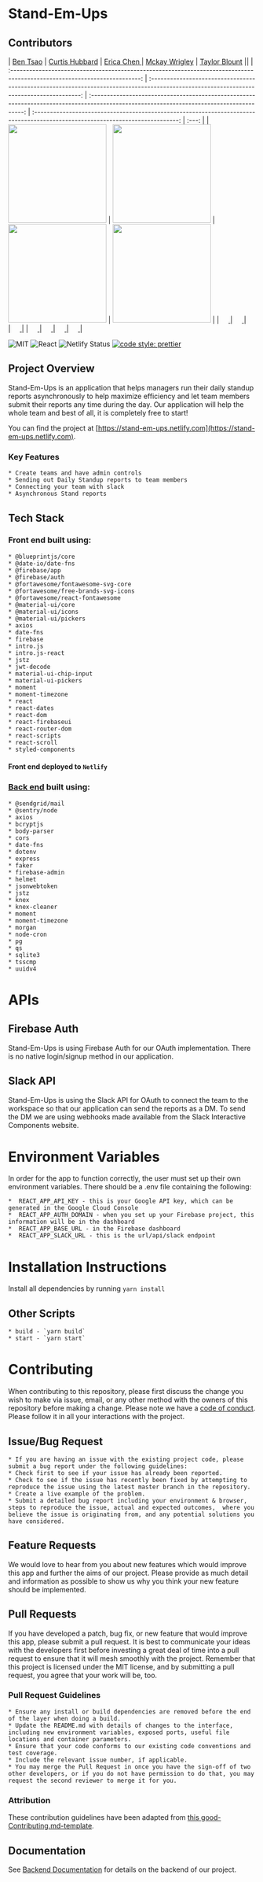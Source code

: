 # Stand-Em-Ups
## Contributors

|                                         [Ben Tsao](https://github.com/cbtsao47)                                         |                                              [Curtis Hubbard](https://github.com/chubbard022)                                               |                                           [Erica Chen ](https://github.com/erica-y-chen)                                            |                                       [Mckay Wrigley](https://github.com/mckaywrigley45)                                        |  [Taylor Blount](hhttps://github.com/thirdeyeclub)     ||
| :-----------------------------------------------------------------------------------------------------------------------: | :--------------------------------------------------------------------------------------------------------------------------------------: | :---------------------------------------------------------------------------------------------------------------------------------------: | :----------------------------------------------------------------------------------------------------------------------------: | :---: |
|  [<img src="https://avatars0.githubusercontent.com/u/46381469?s=400&v=4" width = "200" />](https://github.com/cbtsao47)  |          [<img src="https://avatars3.githubusercontent.com/u/45574365?s=400&v=4" width = "200" />](https://github.com/chubbard022)          |              [<img src="https://avatars0.githubusercontent.com/u/42783498?s=400&v=4" width = "200" />](https://github.com/)               |  [<img src="https://avatars3.githubusercontent.com/u/23500510?s=400&v=4" width = "200" />](https://github.com/erica-y-chen)  |
|                  [<img src="https://github.com/favicon.ico" width="15"> ](https://github.com/mckaywrigley45)                   |                          [<img src="https://github.com/favicon.ico" width="15"> ](https://github.com/AAsriyan)                           |                        [<img src="https://github.com/favicon.ico" width="15"> ](https://github.com/mikaelacurrier)                        |                   [<img src="https://github.com/favicon.ico" width="15"> ](https://github.com/shaunmcarmody)                   |
| [ <img src="https://static.licdn.com/sc/h/al2o9zrvru7aqj8e1x2rzsrca" width="15"> ](https://www.linkedin.com/in/erinkoen/) | [ <img src="https://static.licdn.com/sc/h/al2o9zrvru7aqj8e1x2rzsrca" width="15"> ](https://www.linkedin.com/in/arshak-asriyan-097012a0/) | [ <img src="https://static.licdn.com/sc/h/al2o9zrvru7aqj8e1x2rzsrca" width="15"> ](https://www.linkedin.com/in/mikaela-currier-473a2b179) | [ <img src="https://static.licdn.com/sc/h/al2o9zrvru7aqj8e1x2rzsrca" width="15"> ](https://www.linkedin.com/in/shaunmcarmody/) |

![MIT](https://img.shields.io/packagist/l/doctrine/orm.svg)
![React](https://img.shields.io/badge/react-v16.7.0--alpha.2-blue.svg)
![Netlify Status](https://api.netlify.com/api/v1/badges/b5c4db1c-b10d-42c3-b157-3746edd9e81d/deploy-status)
[![code style: prettier](https://img.shields.io/badge/code_style-prettier-ff69b4.svg?style=flat-square)](https://github.com/prettier/prettier)

## Project Overview
Stand-Em-Ups is an application that helps managers run their daily standup reports asynchronously to help maximize efficiency and let team members submit their reports any time during the day. Our application will help the whole team and best of all, it is completely free to start!

You can find the project at [https://stand-em-ups.netlify.com](https://stand-em-ups.netlify.com).
### Key Features
    * Create teams and have admin controls
    * Sending out Daily Standup reports to team members
    * Connecting your team with slack
    * Asynchronous Stand reports
## Tech Stack
### Front end built using:
    * @blueprintjs/core
    * @date-io/date-fns
    * @firebase/app
    * @firebase/auth
    * @fortawesome/fontawesome-svg-core
    * @fortawesome/free-brands-svg-icons
    * @fortawesome/react-fontawesome
    * @material-ui/core
    * @material-ui/icons
    * @material-ui/pickers
    * axios
    * date-fns
    * firebase
    * intro.js
    * intro.js-react
    * jstz
    * jwt-decode
    * material-ui-chip-input
    * material-ui-pickers
    * moment
    * moment-timezone
    * react
    * react-dates
    * react-dom
    * react-firebaseui
    * react-router-dom
    * react-scripts
    * react-scroll
    * styled-components

#### Front end deployed to `Netlify`
### [Back end](https://github.com/labs12-slack-standup/labs12-slack-standup-BE) built using:
    * @sendgrid/mail
    * @sentry/node
    * axios
    * bcryptjs
    * body-parser
    * cors
    * date-fns
    * dotenv
    * express
    * faker
    * firebase-admin
    * helmet
    * jsonwebtoken
    * jstz
    * knex
    * knex-cleaner
    * moment
    * moment-timezone
    * morgan
    * node-cron
    * pg
    * qs
    * sqlite3
    * tsscmp
    * uuidv4

# APIs
## Firebase Auth
Stand-Em-Ups is using Firebase Auth for our OAuth implementation. There is no native login/signup method in our application.
## Slack API
Stand-Em-Ups is using the Slack API for OAuth to connect the team to the workspace so that our application can send the reports as a DM. To send the DM we are using webhooks made available from the Slack Interactive Components website.

# Environment Variables
In order for the app to function correctly, the user must set up their own environment variables. There should be a .env file containing the following:

    *  REACT_APP_API_KEY - this is your Google API key, which can be generated in the Google Cloud Console
    *  REACT_APP_AUTH_DOMAIN - when you set up your Firebase project, this information will be in the dashboard
    *  REACT_APP_BASE_URL - in the Firebase dashboard
    *  REACT_APP_SLACK_URL - this is the url/api/slack endpoint
   
# Installation Instructions
Install all dependencies by running `yarn install`

## Other Scripts

    * build - `yarn build`
    * start - `yarn start`

# Contributing
When contributing to this repository, please first discuss the change you wish to make via issue, email, or any other method with the owners of this repository before making a change.
Please note we have a [code of conduct](./CODE_OF_CONDUCT.md). Please follow it in all your interactions with the project.
## Issue/Bug Request
    * If you are having an issue with the existing project code, please submit a bug report under the following guidelines:
    * Check first to see if your issue has already been reported.
    * Check to see if the issue has recently been fixed by attempting to reproduce the issue using the latest master branch in the repository.
    * Create a live example of the problem.
    * Submit a detailed bug report including your environment & browser, steps to reproduce the issue, actual and expected outcomes,  where you believe the issue is originating from, and any potential solutions you have considered.
## Feature Requests
We would love to hear from you about new features which would improve this app and further the aims of our project. Please provide as much detail and information as possible to show us why you think your new feature should be implemented.
## Pull Requests
If you have developed a patch, bug fix, or new feature that would improve this app, please submit a pull request. It is best to communicate your ideas with the developers first before investing a great deal of time into a pull request to ensure that it will mesh smoothly with the project.
Remember that this project is licensed under the MIT license, and by submitting a pull request, you agree that your work will be, too.
### Pull Request Guidelines
    * Ensure any install or build dependencies are removed before the end of the layer when doing a build.
    * Update the README.md with details of changes to the interface, including new environment variables, exposed ports, useful file locations and container parameters.
    * Ensure that your code conforms to our existing code conventions and test coverage.
    * Include the relevant issue number, if applicable.
    * You may merge the Pull Request in once you have the sign-off of two other developers, or if you do not have permission to do that, you may request the second reviewer to merge it for you.
### Attribution
These contribution guidelines have been adapted from [this good-Contributing.md-template](https://gist.github.com/PurpleBooth/b24679402957c63ec426).
## Documentation
See [Backend Documentation](https://github.com/labs12-slack-standup/labs12-slack-standup-BE) for details on the backend of our project.


